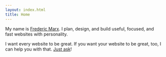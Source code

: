 ```yaml
---
layout: index.html
title: Home
---
```

My name is <a href="https://fmarx.com" rel="me" class="u-url link-reset">Frederic Marx</a>. I plan, design, and build useful, focused, and fast websites with personality.

I want every website to be great. If you want your website to be great, too, I can help you with that. [Just&nbsp;ask](mailto://hi@fmarx.com)!

